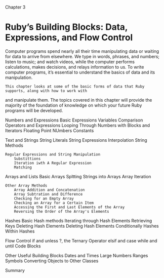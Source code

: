 Chapter 3

# Ruby’s Building Blocks: Data, Expressions, and Flow Control


Computer programs spend nearly all their time manipulating data or waiting for data to arrive from
elsewhere. We type in words, phrases, and numbers; listen to music; and watch videos, while the computer
performs calculations, makes decisions, and relays information to us. To write computer programs, it’s
essential to understand the basics of data and its manipulation.

    This chapter looks at some of the basic forms of data that Ruby supports, along with how to work with
and manipulate them. The topics covered in this chapter will provide the majority of the foundation of
knowledge on which your future Ruby programs will be developed.



Numbers and Expressions
    Basic Expressions
    Variables
    Comparison Operators and Expressions
    Looping Through Numbers with Blocks and Iterators
    Floating Point NUmbers
    Constants

Text and Strings
    String Literals
    String Expressions
    Interpolation
    String Methods

    Regular Expressions and String Manipulation
        Substittions
        Iteration iwth A Regular Expression
        Matching

Arrays and Lists
    Basic Arrays
    Spltting Strings into Arrays
    Array Iteration

    Other Array Methods
        Array Addition and Concatenation
        Array Subtration and Difference
        Checking for an Empty Array
        Checking an Array for a Certain Item
        Accessing the First and Last Elements of the Array
        Reversing the Order of the Array's Elements

Hashes
    Basic Hash methods
        Iterating through Hash Elements
        Retrieving Keys
        Deleting Hash Elements
        Deleting Hash Elements Conditionally
    Hashes Within Hashes

Flow Control
    if and unless
    ?, the Ternary Operator
    elsif and case
    while and until
    Code Blocks

Other Useful Building Blocks
    Dates and Times
    Large Numbers
    Ranges
    Symbols
    Converting Objects to Other Classes

Summary



